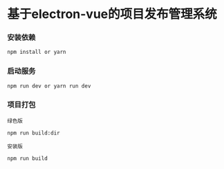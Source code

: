 # 基于electron-vue的项目发布管理系统

### 安装依赖

```js
npm install or yarn
```

### 启动服务

```js
npm run dev or yarn run dev
```

### 项目打包

`绿色版`

```
npm run build:dir
```

`安装版`

```
npm run build
```
